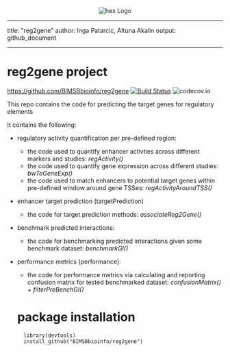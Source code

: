 <a name="logo"/>
<div align="center">
<img src="https://github.com/IngaPa/reg2gene/blob/master/pkg/inst/hex-reg2gene.png" alt="hex Logo"  ></img>
</a>
</div>


---
title: "reg2gene"
author: Inga Patarcic, Altuna Akalin
output: github_document

---

# reg2gene project
https://github.com/BIMSBbioinfo/reg2gene
[![Build Status](https://travis-ci.org/BIMSBbioinfo/reg2gene.svg?branch=master)](https://travis-ci.org/BIMSBbioinfo/reg2gene)
![codecov.io](https://codecov.io/github/BIMSBbioinfo/reg2gene/coverage.svg?branch=master)






This repo contains the code for predicting the target genes for regulatory elements

It contains the following:


-  regulatory activity quantification per pre-defined region: 
    - the code used to quantify enhancer activties across different markers and studies: *regActivity()*
    - the code used to quantify gene expression across different studies: *bwToGeneExp()*
    - the code used to match enhancers to potential target genes within pre-defined window around gene TSSes: *regActivityAroundTSS()*
- enhancer target prediction (targetPrediction)
    - the code for target prediction methods: *associateReg2Gene()*
- benchmark predicted interactions:
   - the code for benchmarking predicted interactions given some benchmark dataset: *benchmarkGI()*
- performance metrics (performance):
    -  the code for performance metrics via calculating and reporting confusion matrix for tested benchmarked dataset: *confusionMatrix()* + *filterPreBenchGI()*
    
    
    
    # package installation
    
        library(devtools)
        install_github("BIMSBbioinfo/reg2gene")
    

